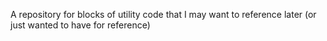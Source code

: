 A repository for blocks of utility code that I may want to reference later (or just wanted to have for reference)
